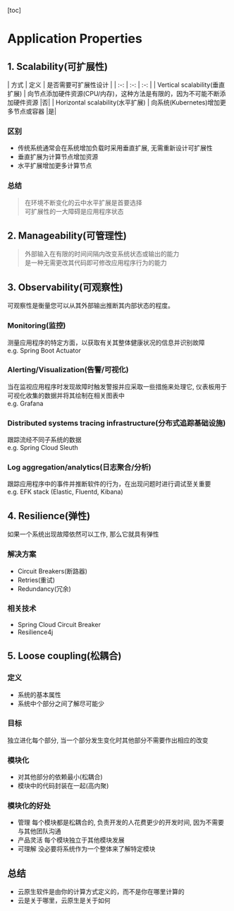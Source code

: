 [toc]

# Application Properties

## 1. Scalability(可扩展性)

| 方式 | 定义 | 是否需要可扩展性设计 | | :-: | :-: | :-: | | Vertical scalability(垂直扩展) | 向节点添加硬件资源(CPU/内存)，这种方法是有限的，因为不可能不断添加硬件资源 |否|
| Horizontal scalability(水平扩展) | 向系统(Kubernetes)增加更多节点或容器 |是|

### 区别

- 传统系统通常会在系统增加负载时采用垂直扩展, 无需重新设计可扩展性
- 垂直扩展为计算节点增加资源
- 水平扩展增加更多计算节点

### 总结

> 在环境不断变化的云中水平扩展是首要选择<br/>
> 可扩展性的一大障碍是应用程序状态

## 2. Manageability(可管理性)

> 外部输入在有限的时间间隔内改变系统状态或输出的能力<br/>
> 是一种无需更改其代码即可修改应用程序行为的能力

## 3. Observability(可观察性)

可观察性是衡量您可以从其外部输出推断其内部状态的程度。

### Monitoring(监控)

测量应用程序的特定方面，以获取有关其整体健康状况的信息并识别故障<br/>
e.g. Spring Boot Actuator

### Alerting/Visualization(告警/可视化)

当在监视应用程序时发现故障时触发警报并应采取一些措施来处理它, 仪表板用于可视化收集的数据并将其绘制在相关图表中<br/>
e.g. Grafana

### Distributed systems tracing infrastructure(分布式追踪基础设施)

跟踪流经不同子系统的数据<br/>
e.g. Spring Cloud Sleuth

### Log aggregation/analytics(日志聚合/分析)

跟踪应用程序中的事件并推断软件的行为，在出现问题时进行调试至关重要<br/>
e.g. EFK stack (Elastic, Fluentd, Kibana)

## 4. Resilience(弹性)

如果一个系统出现故障依然可以工作, 那么它就具有弹性

### 解决方案

- Circuit Breakers(断路器)
- Retries(重试)
- Redundancy(冗余)

### 相关技术

- Spring Cloud Circuit Breaker
- Resilience4j

## 5. Loose coupling(松耦合)

### 定义

- 系统的基本属性
- 系统中个部分之间了解尽可能少

### 目标

独立进化每个部分, 当一个部分发生变化时其他部分不需要作出相应的改变

### 模块化

- 对其他部分的依赖最小(松耦合)
- 模块中的代码封装在一起(高内聚)

### 模块化的好处

- 管理 每个模块都是松耦合的, 负责开发的人花费更少的开发时间, 因为不需要与其他团队沟通
- 产品灵活 每个模块独立于其他模块发展
- 可理解 没必要将系统作为一个整体来了解特定模块

## 总结

- 云原生软件是由你的计算方式定义的，而不是你在哪里计算的
- 云是关于哪里，云原生是关于如何